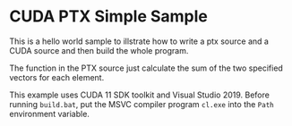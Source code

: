 # CUDA PTX Simple Sample

This is a hello world sample to illstrate how to write a ptx source and a CUDA source and then build the whole program.

The function in the PTX source just calculate the sum of the two specified vectors for each element.

This example uses CUDA 11 SDK toolkit and Visual Studio 2019. Before running `build.bat`, put the MSVC compiler program `cl.exe` into the `Path` environment variable.


